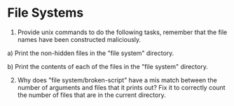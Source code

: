 
# File Systems

 1) Provide unix commands to do the following tasks, remember that the file names have been constructed maliciously.

   a) Print the non-hidden files in the "file system" directory.

   b) Print the contents of each of the files in the "file system" directory.

 2) Why does "file system/broken-script" have a mis match between the number of arguments and files that it prints out? Fix it to correctly count the number of files that are in the current directory.



